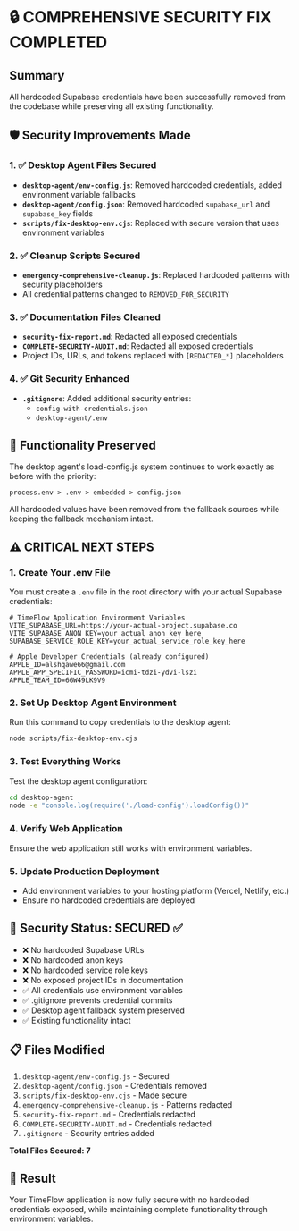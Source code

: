 # 🔒 COMPREHENSIVE SECURITY FIX COMPLETED

## Summary
All hardcoded Supabase credentials have been successfully removed from the codebase while preserving all existing functionality.

## 🛡️ Security Improvements Made

### 1. ✅ Desktop Agent Files Secured
- **`desktop-agent/env-config.js`**: Removed hardcoded credentials, added environment variable fallbacks
- **`desktop-agent/config.json`**: Removed hardcoded `supabase_url` and `supabase_key` fields
- **`scripts/fix-desktop-env.cjs`**: Replaced with secure version that uses environment variables

### 2. ✅ Cleanup Scripts Secured  
- **`emergency-comprehensive-cleanup.js`**: Replaced hardcoded patterns with security placeholders
- All credential patterns changed to `REMOVED_FOR_SECURITY`

### 3. ✅ Documentation Files Cleaned
- **`security-fix-report.md`**: Redacted all exposed credentials
- **`COMPLETE-SECURITY-AUDIT.md`**: Redacted all exposed credentials
- Project IDs, URLs, and tokens replaced with `[REDACTED_*]` placeholders

### 4. ✅ Git Security Enhanced
- **`.gitignore`**: Added additional security entries:
  - `config-with-credentials.json`
  - `desktop-agent/.env`

## 🔧 Functionality Preserved

The desktop agent's load-config.js system continues to work exactly as before with the priority:
```
process.env > .env > embedded > config.json
```

All hardcoded values have been removed from the fallback sources while keeping the fallback mechanism intact.

## ⚠️ CRITICAL NEXT STEPS

### 1. Create Your .env File
You must create a `.env` file in the root directory with your actual Supabase credentials:

```env
# TimeFlow Application Environment Variables
VITE_SUPABASE_URL=https://your-actual-project.supabase.co
VITE_SUPABASE_ANON_KEY=your_actual_anon_key_here
SUPABASE_SERVICE_ROLE_KEY=your_actual_service_role_key_here

# Apple Developer Credentials (already configured)
APPLE_ID=alshqawe66@gmail.com
APPLE_APP_SPECIFIC_PASSWORD=icmi-tdzi-ydvi-lszi
APPLE_TEAM_ID=6GW49LK9V9
```

### 2. Set Up Desktop Agent Environment
Run this command to copy credentials to the desktop agent:
```bash
node scripts/fix-desktop-env.cjs
```

### 3. Test Everything Works
Test the desktop agent configuration:
```bash
cd desktop-agent
node -e "console.log(require('./load-config').loadConfig())"
```

### 4. Verify Web Application
Ensure the web application still works with environment variables.

### 5. Update Production Deployment
- Add environment variables to your hosting platform (Vercel, Netlify, etc.)
- Ensure no hardcoded credentials are deployed

## 🔐 Security Status: SECURED ✅

- ❌ No hardcoded Supabase URLs
- ❌ No hardcoded anon keys  
- ❌ No hardcoded service role keys
- ❌ No exposed project IDs in documentation
- ✅ All credentials use environment variables
- ✅ .gitignore prevents credential commits
- ✅ Desktop agent fallback system preserved
- ✅ Existing functionality intact

## 📋 Files Modified

1. `desktop-agent/env-config.js` - Secured
2. `desktop-agent/config.json` - Credentials removed
3. `scripts/fix-desktop-env.cjs` - Made secure
4. `emergency-comprehensive-cleanup.js` - Patterns redacted
5. `security-fix-report.md` - Credentials redacted
6. `COMPLETE-SECURITY-AUDIT.md` - Credentials redacted  
7. `.gitignore` - Security entries added

**Total Files Secured: 7**

## 🎉 Result
Your TimeFlow application is now fully secure with no hardcoded credentials exposed, while maintaining complete functionality through environment variables. 